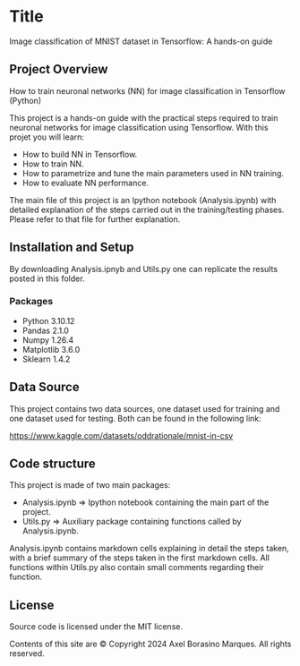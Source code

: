 # Title
Image classification of MNIST dataset in Tensorflow: A hands-on guide

## Project Overview
How to train neuronal networks (NN) for image classification in Tensorflow (Python)

This project is a hands-on guide with the practical steps required
to train neuronal networks for image classification using Tensorflow. With this
projet you will learn:

- How to build NN in Tensorflow.
- How to train NN.
- How to parametrize and tune the main parameters used in NN training.
- How to evaluate NN performance.

The main file of this project is an Ipython notebook (Analysis.ipynb) 
with detailed explanation of the steps carried out in the training/testing
phases. Please refer to that file for further explanation.

## Installation and Setup
By downloading Analysis.ipnyb and Utils.py one can replicate the results posted in this folder.

### Packages
- Python 3.10.12
- Pandas 2.1.0
- Numpy 1.26.4
- Matplotlib 3.6.0
- Sklearn 1.4.2

## Data Source
This project contains two data sources, one dataset used for training and 
one dataset used for testing. Both can be found in the following
link:

https://www.kaggle.com/datasets/oddrationale/mnist-in-csv

## Code structure
This project is made of two main packages:
- Analysis.ipynb => Ipython notebook containing the main part of the project.
- Utils.py => Auxiliary package containing functions called by Analysis.ipynb.

Analysis.ipynb contains markdown cells explaining in detail the steps taken,
with a brief summary of the steps taken in the first markdown cells. 
All functions within Utils.py also contain small comments regarding their
function.

## License
Source code is licensed under the MIT license.

Contents of this site are © Copyright 2024 Axel Borasino Marques. All rights reserved.
